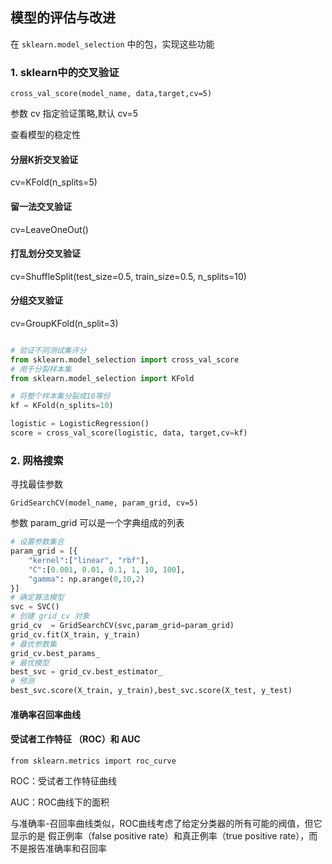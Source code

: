 ## 模型的评估与改进

在 `sklearn.model_selection` 中的包，实现这些功能

### 1. sklearn中的交叉验证

`cross_val_score(model_name, data,target,cv=5)`

参数 cv 指定验证策略,默认 cv=5

查看模型的稳定性

#### 分层K折交叉验证

cv=KFold(n_splits=5)

#### 留一法交叉验证

cv=LeaveOneOut()

#### 打乱划分交叉验证

cv=ShuffleSplit(test_size=0.5, train_size=0.5, n_splits=10)

#### 分组交叉验证

cv=GroupKFold(n_split=3)

```python

# 验证不同测试集评分
from sklearn.model_selection import cross_val_score
# 用于分裂样本集
from sklearn.model_selection import KFold

# 将整个样本集分裂成10等份
kf = KFold(n_splits=10)

logistic = LogisticRegression()
score = cross_val_score(logistic, data, target,cv=kf)

```





### 2. 网格搜索

寻找最佳参数

`GridSearchCV(model_name, param_grid, cv=5)`

参数 param_grid 可以是一个字典组成的列表

```python
# 设置参数集合
param_grid = [{
    "kernel":["linear", "rbf"],
    "C":[0.001, 0.01, 0.1, 1, 10, 100],
    "gamma": np.arange(0,10,2)
}]
# 确定算法模型
svc = SVC()
# 创建 grid_cv 对象
grid_cv  = GridSearchCV(svc,param_grid=param_grid)
grid_cv.fit(X_train, y_train)
# 最优参数集
grid_cv.best_params_
# 最优模型
best_svc = grid_cv.best_estimator_
# 预测
best_svc.score(X_train, y_train),best_svc.score(X_test, y_test)
```



#### 准确率召回率曲线



#### 受试者工作特征 （ROC）和 AUC

`from sklearn.metrics import roc_curve`

ROC：受试者工作特征曲线

AUC：ROC曲线下的面积

与准确率-召回率曲线类似，ROC曲线考虑了给定分类器的所有可能的阀值，但它显示的是 假正例率（false positive rate）和真正例率（true positive rate），而不是报告准确率和召回率